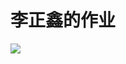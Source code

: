 <!DOCTYPE html>
<html lang="en">
<head>
    <meta charset="UTF-8">
    
</head>
<body>
    <h1>李正鑫的作业</h1>
    <img src="头像.jprg">
</body>
</html>
